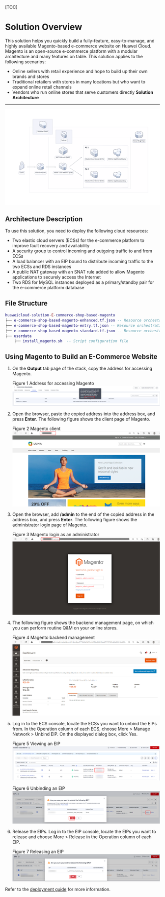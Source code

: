 [TOC]

**Solution Overview**
===============
This solution helps you quickly build a fully-feature, easy-to-manage, and highly available Magento-based e-commerce website on Huawei Cloud. Magento is an open-source e-commerce platform with a modular architecture and many features on table. This solution applies to the following scenarios:

- Online sellers with retail experience and hope to build up their own brands and stores
- Traditional retailers with stores in many locations but who want to expand online retail channels
- Vendors who run online stores that serve customers directly
**Solution Architecture**
---------------
![Architecture](./document/building-a-Magento-e-commerce-website.png)

**Architecture Description**
---------------
To use this solution, you need to deploy the following cloud resources:

- Two elastic cloud servers (ECSs) for the e-commerce platform to improve fault recovery and availability
- A security group to control incoming and outgoing traffic to and from ECSs
- A load balancer with an EIP bound to distribute incoming traffic to the two ECSs and RDS instances
- A public NAT gateway with an SNAT rule added to allow Magento applications to securely access the Internet
- Two RDS for MySQL instances deployed as a primary/standby pair for the e-commerce platform database

**File Structure**
---------------
``` lua
huaweicloud-solution-E-commerce-shop-based-magento
├── e-commerce-shop-based-magento-enhanced.tf.json -- Resource orchestration template (enhanced level)
├── e-commerce-shop-based-magento-entry.tf.json -- Resource orchestration template (entry level)
├── e-commerce-shop-based-magento-standard.tf.json -- Resource orchestration template (standard level)
├── userdata
	├── install_magento.sh  -- Script configuration file
```
**Using Magento to Build an E-Commerce Website**
---------------
1. On the **Output** tab page of the stack, copy the address for accessing Magento.

	Figure 1 Address for accessing Magento
	![Address for accessing Magento](./document/readme-image-001.png)

2. Open the browser, paste the copied address into the address box, and press **Enter**. The following figure shows the client page of Magento.

	Figure 2 Magento client
	![Magento client](./document/readme-image-002.png)

3. Open the browser, add **/admin** to the end of the copied address in the address box, and press **Enter**. The following figure shows the administrator login page of Magento.

	Figure 3 Magento login as an administrator
	![Magento login as an administrator](./document/readme-image-003.png)

4. The following figure shows the backend management page, on which you can perform routine Q&M on your online stores.

	Figure 4 Magento backend management
	![Magento backend management](./document/readme-image-004.png)

5. Log in to the ECS console, locate the ECSs you want to unbind the EIPs from. In the Operation column of each ECS, choose More > Manage Network > Unbind EIP. On the displayed dialog box, click Yes.

	Figure 5 Viewing an EIP
	![Viewing an EIP](./document/readme-image-005.png)

	Figure 6 Unbinding an EIP
	![Unbinding an EIP](./document/readme-image-006.png)

6. Release the EIPs. Log in to the EIP console, locate the EIPs you want to release and choose More > Release in the Operation column of each EIP.

	Figure 7 Releasing an EIP
	![Releasing an EIP](./document/readme-image-007.png)

Refer to the [deployment guide](https://support.huaweicloud.com/intl/en-us/esbm-internet/esbm_01.html) for more information.



